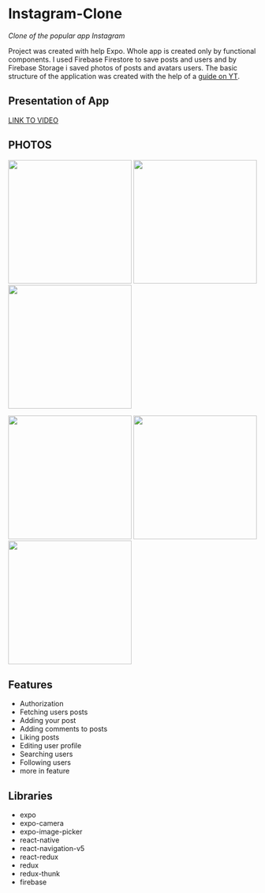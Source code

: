 # Instagram-Clone
_Clone of the popular app Instagram_

Project was created with help Expo. Whole app is created only by functional components. I used Firebase Firestore to save posts and users and by Firebase Storage i saved photos of posts and avatars users. The basic structure of the application was created with the help of a [guide on YT](https://www.youtube.com/watch?v=5S9HM6pprZo&list=PLxabZQCAe5fgatwOQny9wKJVs4YD6xkf1&index=2).

## Presentation of App
<a href="https://youtu.be/-dNF0C12u38" target="_blank">LINK TO VIDEO</a>

## PHOTOS


<p float="left">
<img src="https://user-images.githubusercontent.com/35461058/134734684-6263e6f1-a73f-4cf4-9847-7eab9b96e425.jpg"  width="250"/>
<img src="https://user-images.githubusercontent.com/35461058/134734977-be904726-f6d0-4b46-aeda-5000be8c8eea.jpg"  width="250"/>
<img src="https://user-images.githubusercontent.com/35461058/134735041-84271713-edb5-46c8-80cc-ff4c4c21cdd4.jpg"  width="250"/>
</p>
<p float="left">
<img src="https://user-images.githubusercontent.com/35461058/134735339-3cafe631-d923-4283-bc79-024c2353f6dc.jpg"  width="250"/>
<img src="https://user-images.githubusercontent.com/35461058/134735351-cd4c0bed-70d2-41f2-9ee7-133c17537905.jpg"  width="250"/>
<img src="https://user-images.githubusercontent.com/35461058/134735813-833f6adf-1555-432c-80fa-8008e66fe7d6.PNG"  width="250"/>
</p>


## Features

- Authorization
- Fetching users posts
- Adding your post
- Adding comments to posts
- Liking posts
- Editing user profile
- Searching users
- Following users
- more in feature

## Libraries

- expo
- expo-camera
- expo-image-picker
- react-native
- react-navigation-v5
- react-redux
- redux
- redux-thunk
- firebase
